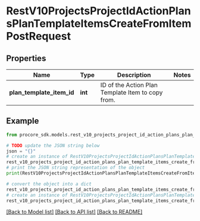 # RestV10ProjectsProjectIdActionPlansPlanTemplateItemsCreateFromItemPostRequest


## Properties

Name | Type | Description | Notes
------------ | ------------- | ------------- | -------------
**plan_template_item_id** | **int** | ID of the Action Plan Template Item to copy from. | 

## Example

```python
from procore_sdk.models.rest_v10_projects_project_id_action_plans_plan_template_items_create_from_item_post_request import RestV10ProjectsProjectIdActionPlansPlanTemplateItemsCreateFromItemPostRequest

# TODO update the JSON string below
json = "{}"
# create an instance of RestV10ProjectsProjectIdActionPlansPlanTemplateItemsCreateFromItemPostRequest from a JSON string
rest_v10_projects_project_id_action_plans_plan_template_items_create_from_item_post_request_instance = RestV10ProjectsProjectIdActionPlansPlanTemplateItemsCreateFromItemPostRequest.from_json(json)
# print the JSON string representation of the object
print(RestV10ProjectsProjectIdActionPlansPlanTemplateItemsCreateFromItemPostRequest.to_json())

# convert the object into a dict
rest_v10_projects_project_id_action_plans_plan_template_items_create_from_item_post_request_dict = rest_v10_projects_project_id_action_plans_plan_template_items_create_from_item_post_request_instance.to_dict()
# create an instance of RestV10ProjectsProjectIdActionPlansPlanTemplateItemsCreateFromItemPostRequest from a dict
rest_v10_projects_project_id_action_plans_plan_template_items_create_from_item_post_request_from_dict = RestV10ProjectsProjectIdActionPlansPlanTemplateItemsCreateFromItemPostRequest.from_dict(rest_v10_projects_project_id_action_plans_plan_template_items_create_from_item_post_request_dict)
```
[[Back to Model list]](../README.md#documentation-for-models) [[Back to API list]](../README.md#documentation-for-api-endpoints) [[Back to README]](../README.md)


